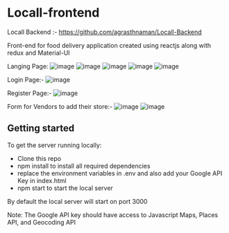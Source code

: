 # Locall-frontend
Locall Backend :- https://github.com/agrasthnaman/Locall-Backend

Front-end for food delivery application created using reactjs along with redux and Material-UI

Langing Page: 
![image](https://user-images.githubusercontent.com/64785911/176041526-142066f4-425c-412e-aa80-c718bb6f6fc8.png)
![image](https://user-images.githubusercontent.com/64785911/176041529-7d5e261d-7b07-4c70-90e4-c3ae58593330.png)
![image](https://user-images.githubusercontent.com/64785911/176041538-f9a208ed-67fa-45c5-a971-23cc0c35ad6f.png)
![image](https://user-images.githubusercontent.com/64785911/176041546-ad758465-f420-4aea-93ca-d5118174cab0.png)
![image](https://user-images.githubusercontent.com/64785911/176041550-f04d74c5-4303-4c1b-a240-30c469919b33.png)

Login Page:-
![image](https://user-images.githubusercontent.com/64785911/176041621-60a39370-7e9e-450b-9c43-1dc3434cf27a.png)

Register Page:-
![image](https://user-images.githubusercontent.com/64785911/176041699-1e4418fa-aa9c-48aa-9df8-0de6c67013fd.png)

Form for Vendors to add their store:-
![image](https://user-images.githubusercontent.com/64785911/176041963-7362a55b-c389-4d53-8ca3-72d8a10bac1c.png)
![image](https://user-images.githubusercontent.com/64785911/176041873-e2d4ab40-2e1d-4ede-807c-56edbce65e37.png)

## Getting started
To get the server running locally:

* Clone this repo
* npm install to install all required dependencies
* replace the environment variables in .env and also add your Google API Key in index.html
* npm start to start the local server

By default the local server will start on port 3000

Note: The Google API key should have access to Javascript Maps, Places API, and Geocoding API
